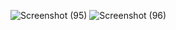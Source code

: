 ![Screenshot (95)](https://github.com/NiromiKaumini/Facebook/assets/138492534/62ba128d-8001-4e8e-99c5-9deca0739f9f)
![Screenshot (96)](https://github.com/NiromiKaumini/Facebook/assets/138492534/4e5616e3-7e2a-4c45-93af-ce4561bc55f6)
